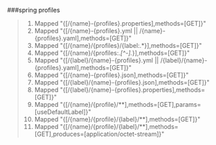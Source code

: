 ###spring profiles
>1. Mapped "{[/{name}-{profiles}.properties],methods=[GET]}"
>2. Mapped "{[/{name}-{profiles}.yml || /{name}-{profiles}.yaml],methods=[GET]}"
>3. Mapped "{[/{name}/{profiles}/{label:.*}],methods=[GET]}"
>4. Mapped "{[/{name}/{profiles:.*[^-].*}],methods=[GET]}"
>5. Mapped "{[/{label}/{name}-{profiles}.yml || /{label}/{name}-{profiles}.yaml],methods=[GET]}"
>6. Mapped "{[/{name}-{profiles}.json],methods=[GET]}"
>7. Mapped "{[/{label}/{name}-{profiles}.json],methods=[GET]}"
>8. Mapped "{[/{label}/{name}-{profiles}.properties],methods=[GET]}"
>9. Mapped "{[/{name}/{profile}/**],methods=[GET],params=[useDefaultLabel]}"
>10. Mapped "{[/{name}/{profile}/{label}/**],methods=[GET]}"
>11. Mapped "{[/{name}/{profile}/{label}/**],methods=[GET],produces=[application/octet-stream]}"